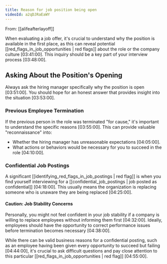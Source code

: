 ```yaml
---
title: Reason for job position being open
videoId: a2qDJRaEaWY
---
```


From: [[alifeafterlayoff]] <br/> 

When evaluating a job offer, it's crucial to understand why the position is available in the first place, as this can reveal potential [[red_flags_in_job_opportunities | red flags]] about the role or the company culture <a class="yt-timestamp" data-t="03:41:00">[03:41:00]</a>. This inquiry should be a key part of your interview process <a class="yt-timestamp" data-t="03:48:00">[03:48:00]</a>.

## Asking About the Position's Opening

Always ask the hiring manager specifically why the position is open <a class="yt-timestamp" data-t="03:51:00">[03:51:00]</a>. You should hope for an honest answer that provides insight into the situation <a class="yt-timestamp" data-t="03:53:00">[03:53:00]</a>.

### Previous Employee Termination

If the previous person in the role was terminated "for cause," it's important to understand the specific reasons <a class="yt-timestamp" data-t="03:55:00">[03:55:00]</a>. This can provide valuable "reconnaissance" into:
*   Whether the hiring manager has unreasonable expectations <a class="yt-timestamp" data-t="04:05:00">[04:05:00]</a>.
*   What actions or behaviors would be necessary for you to succeed in the role <a class="yt-timestamp" data-t="04:10:00">[04:10:00]</a>.

### Confidential Job Postings

A significant [[identifying_red_flags_in_job_postings | red flag]] is when you find yourself interviewing for a [[confidential_job_postings | job posted as confidential]] <a class="yt-timestamp" data-t="04:18:00">[04:18:00]</a>. This usually means the organization is replacing someone who is unaware they are being replaced <a class="yt-timestamp" data-t="04:25:00">[04:25:00]</a>.

<div class="callout callout-caution">
<h4>Caution: Job Stability Concerns</h4>
Personally, you might not feel confident in your job stability if a company is willing to replace employees without informing them first <a class="yt-timestamp" data-t="04:32:00">[04:32:00]</a>. Ideally, employees should have the opportunity to correct performance issues before termination becomes necessary <a class="yt-timestamp" data-t="04:38:00">[04:38:00]</a>.
</div>

While there can be valid business reasons for a confidential posting, such as an employee having been given every opportunity to succeed but failing <a class="yt-timestamp" data-t="04:44:00">[04:44:00]</a>, it's crucial to ask difficult questions and pay close attention to this particular [[red_flags_in_job_opportunities | red flag]] <a class="yt-timestamp" data-t="04:55:00">[04:55:00]</a>.
